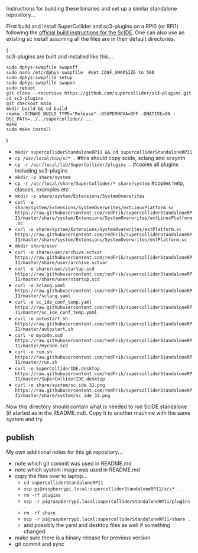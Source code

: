 Instructions for building these binaries and set up a similar standalone repository...

First build and install SuperCollider and sc3-plugins on a RPi0 (or RPi1) following the [official build instructions for the ScIDE](https://github.com/supercollider/supercollider/blob/develop/README_RASPBERRY_PI.md). One can also use an existing sc install assuming all the files are in their default directories.

(  
sc3-plugins are built and installed like this...

```
sudo dphys-swapfile swapoff
sudo nano /etc/dphys-swapfile  #set CONF_SWAPSIZE to 500
sudo dphys-swapfile setup
sudo dphys-swapfile swapon
sudo reboot
git clone --recursive https://github.com/supercollider/sc3-plugins.git
cd sc3-plugins
git checkout main
mkdir build && cd build
cmake -DCMAKE_BUILD_TYPE="Release" -DSUPERNOVA=OFF -DNATIVE=ON -DSC_PATH=../../supercollider/ ..
make
sudo make install
```
)

* `mkdir supercolliderStandaloneRPI1 && cd supercolliderStandaloneRPI1`
* `cp /usr/local/bin/sc* .` #this should copy scide, sclang and scsynth
* `cp -r /usr/local/lib/SuperCollider/plugins .` #copies all plugins including sc3-plugins
* `mkdir -p share/system`
* `cp -r /usr/local/share/SuperCollider/* share/system` #copies help, classes, examples etc
* `mkdir -p share/system/Extensions/SystemOverwrites`
* `curl -o share/system/Extensions/SystemOverwrites/extLinuxPlatform.sc https://raw.githubusercontent.com/redFrik/supercolliderStandaloneRPI1/master/share/system/Extensions/SystemOverwrites/extLinuxPlatform.sc`
* `curl -o share/system/Extensions/SystemOverwrites/extPlatform.sc https://raw.githubusercontent.com/redFrik/supercolliderStandaloneRPI1/master/share/system/Extensions/SystemOverwrites/extPlatform.sc`
* `mkdir share/user`
* `curl -o share/user/archive.sctxar https://raw.githubusercontent.com/redFrik/supercolliderStandaloneRPI1/master/share/user/archive.sctxar`
* `curl -o share/user/startup.scd https://raw.githubusercontent.com/redFrik/supercolliderStandaloneRPI1/master/share/user/startup.scd`
* `curl -o sclang.yaml https://raw.githubusercontent.com/redFrik/supercolliderStandaloneRPI1/master/sclang.yaml`
* `curl -o sc_ide_conf_temp.yaml https://raw.githubusercontent.com/redFrik/supercolliderStandaloneRPI1/master/sc_ide_conf_temp.yaml`
* `curl -o autostart.sh https://raw.githubusercontent.com/redFrik/supercolliderStandaloneRPI1/master/autostart.sh`
* `curl -o mycode.scd https://raw.githubusercontent.com/redFrik/supercolliderStandaloneRPI1/master/mycode.scd`
* `curl -o run.sh https://raw.githubusercontent.com/redFrik/supercolliderStandaloneRPI1/master/run.sh`
* `curl -o SuperColliderIDE.desktop https://raw.githubusercontent.com/redFrik/supercolliderStandaloneRPI1/master/SuperColliderIDE.desktop`
* `curl -o share/system/sc_ide_32.png https://raw.githubusercontent.com/redFrik/supercolliderStandaloneRPI1/master/share/system/sc_ide_32.png`

Now this directory should contain what is needed to run ScIDE standalone (if started as in the README.md). Copy it to another machine with the same system and try.

publish
--
My own additional notes for this git repository...

* note which git commit was used in README.md
* note which system image was used in README.md
* copy the files over to laptop...
  * `cd supercolliderStandaloneRPI1`
  * `scp pi@raspberrypi.local:supercolliderStandaloneRPI1/sc\* .`
  * `rm -rf plugins`
  * `scp -r pi@raspberrypi.local:supercolliderStandaloneRPI1/plugins .`
  * `rm -rf share`
  * `scp -r pi@raspberrypi.local:supercolliderStandaloneRPI1/share .`
  * and possibly the yaml and desktop files as well if something changed
* make sure there is a binary release for previous version
* git commit and sync
